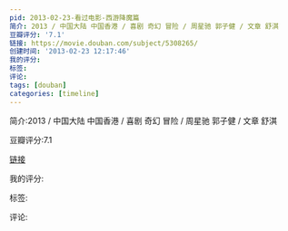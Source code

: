 ```yaml
---
pid: 2013-02-23-看过电影-西游降魔篇
简介: 2013 / 中国大陆 中国香港 / 喜剧 奇幻 冒险 / 周星驰 郭子健 / 文章 舒淇
豆瓣评分: '7.1'
链接: https://movie.douban.com/subject/5308265/
创建时间: '2013-02-23 12:17:46'
我的评分:
标签:
评论:
tags: [douban]
categories: [timeline]
---
```

简介:2013 / 中国大陆 中国香港 / 喜剧 奇幻 冒险 / 周星驰 郭子健 / 文章 舒淇

豆瓣评分:7.1

[链接](https://movie.douban.com/subject/5308265/)

我的评分:

标签:

评论:

